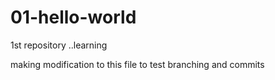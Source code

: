 # 01-hello-world
1st repository ..learning

making modification to this file to test branching and commits
